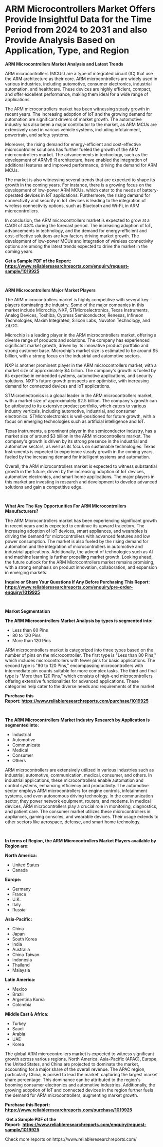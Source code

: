 <p><h1>ARM Microcontrollers Market Offers Provide Insightful Data for the Time Period from 2024 to 2031 and also Provide Analysis Based on Application, Type, and Region</h1></p><p><strong>ARM Microcontrollers Market Analysis and Latest Trends</strong></p>
<p><p>ARM microcontrollers (MCUs) are a type of integrated circuit (IC) that use the ARM architecture as their core. ARM microcontrollers are widely used in various industries, including automotive, consumer electronics, industrial automation, and healthcare. These devices are highly efficient, compact, and offer excellent performance, making them ideal for a wide range of applications.</p><p>The ARM microcontrollers market has been witnessing steady growth in recent years. The increasing adoption of IoT and the growing demand for automation are significant drivers of market growth. The automotive industry has also been a major contributor to the market, as ARM MCUs are extensively used in various vehicle systems, including infotainment, powertrain, and safety systems.</p><p>Moreover, the rising demand for energy-efficient and cost-effective microcontroller solutions has further fueled the growth of the ARM microcontrollers market. The advancements in technology, such as the development of ARMv8-R architecture, have enabled the integration of additional features and improved performance, driving the demand for ARM MCUs.</p><p>The market is also witnessing several trends that are expected to shape its growth in the coming years. For instance, there is a growing focus on the development of low-power ARM MCUs, which cater to the needs of battery-operated devices in IoT applications. Furthermore, the rising demand for connectivity and security in IoT devices is leading to the integration of wireless connectivity options, such as Bluetooth and Wi-Fi, in ARM microcontrollers.</p><p>In conclusion, the ARM microcontrollers market is expected to grow at a CAGR of 4.8% during the forecast period. The increasing adoption of IoT, advancements in technology, and the demand for energy-efficient and cost-effective solutions are key factors driving market growth. The development of low-power MCUs and integration of wireless connectivity options are among the latest trends expected to drive the market in the coming years.</p></p>
<p><strong>Get a Sample PDF of the Report:&nbsp; <a href="https://www.reliableresearchreports.com/enquiry/request-sample/1019925">https://www.reliableresearchreports.com/enquiry/request-sample/1019925</a></strong></p>
<p>&nbsp;</p>
<p><strong>ARM Microcontrollers Major Market Players</strong></p>
<p><p>The ARM microcontrollers market is highly competitive with several key players dominating the industry. Some of the major companies in this market include Microchip, NXP, STMicroelectronics, Texas Instruments, Analog Devices, Toshiba, Cypress Semiconductor, Renesas, Infineon Technologies, Maxim Integrated, Silicon Labs, Nuvoton Technology, and ZiLOG.</p><p>Microchip is a leading player in the ARM microcontrollers market, offering a diverse range of products and solutions. The company has experienced significant market growth, driven by its innovative product portfolio and strong customer base. Microchip's market size is estimated to be around $5 billion, with a strong focus on the industrial and automotive sectors.</p><p>NXP is another prominent player in the ARM microcontrollers market, with a market size of approximately $4 billion. The company's growth is fueled by its expertise in embedded systems, automotive applications, and security solutions. NXP's future growth prospects are optimistic, with increasing demand for connected devices and IoT applications.</p><p>STMicroelectronics is a global leader in the ARM microcontrollers market, with a market size of approximately $2.5 billion. The company's growth can be attributed to its extensive product portfolio, which caters to various industry verticals, including automotive, industrial, and consumer electronics. STMicroelectronics is well-positioned for future growth, with a focus on emerging technologies such as artificial intelligence and IoT.</p><p>Texas Instruments, a prominent player in the semiconductor industry, has a market size of around $3 billion in the ARM microcontrollers market. The company's growth is driven by its strong presence in the industrial and automotive sectors, as well as its focus on sustainable technologies. Texas Instruments is expected to experience steady growth in the coming years, fueled by the increasing demand for intelligent systems and automation.</p><p>Overall, the ARM microcontrollers market is expected to witness substantial growth in the future, driven by the increasing adoption of IoT devices, automotive electronics, and smart home applications. The major players in this market are investing in research and development to develop advanced solutions and gain a competitive edge.</p></p>
<p>&nbsp;</p>
<p><strong>What Are The Key Opportunities For ARM Microcontrollers Manufacturers?</strong></p>
<p><p>The ARM Microcontrollers market has been experiencing significant growth in recent years and is expected to continue its upward trajectory. The increasing adoption of IoT devices, smart appliances, and wearables is driving the demand for microcontrollers with advanced features and low power consumption. The market is also fueled by the rising demand for automation and the integration of microcontrollers in automotive and industrial applications. Additionally, the advent of technologies such as AI and machine learning is further propelling market growth. Looking ahead, the future outlook for the ARM Microcontrollers market remains promising, with a strong emphasis on product innovation, collaboration, and expansion in emerging markets.</p></p>
<p><strong>Inquire or Share Your Questions If Any Before Purchasing This Report: <a href="https://www.reliableresearchreports.com/enquiry/pre-order-enquiry/1019925">https://www.reliableresearchreports.com/enquiry/pre-order-enquiry/1019925</a></strong></p>
<p>&nbsp;</p>
<p><strong>Market Segmentation</strong></p>
<p><strong>The ARM Microcontrollers Market Analysis by types is segmented into:</strong></p>
<p><ul><li>Less than 80 Pins</li><li>80 to 120 Pins</li><li>More than 120 Pins</li></ul></p>
<p><p>ARM microcontrollers market is categorized into three types based on the number of pins on the microcontroller. The first type is "Less than 80 Pins," which includes microcontrollers with fewer pins for basic applications. The second type is "80 to 120 Pins," encompassing microcontrollers with intermediate pin counts suitable for more complex tasks. The third and final type is "More than 120 Pins," which consists of high-end microcontrollers offering extensive functionalities for advanced applications. These categories help cater to the diverse needs and requirements of the market.</p></p>
<p><strong>Purchase this Report:&nbsp;<a href="https://www.reliableresearchreports.com/purchase/1019925">https://www.reliableresearchreports.com/purchase/1019925</a></strong></p>
<p>&nbsp;</p>
<p><strong>The ARM Microcontrollers Market Industry Research by Application is segmented into:</strong></p>
<p><ul><li>Industrial</li><li>Automotive</li><li>Communicate</li><li>Medical</li><li>Consumer</li><li>Others</li></ul></p>
<p><p>ARM microcontrollers are extensively utilized in various industries such as industrial, automotive, communication, medical, consumer, and others. In industrial applications, these microcontrollers enable automation and control systems, enhancing efficiency and productivity. The automotive sector employs ARM microcontrollers for engine controls, infotainment systems, and even autonomous driving technology. In the communication sector, they power network equipment, routers, and modems. In medical devices, ARM microcontrollers play a crucial role in monitoring, diagnostics, and patient care. The consumer market utilizes these microcontrollers in appliances, gaming consoles, and wearable devices. Their usage extends to other sectors like aerospace, defense, and smart home technology.</p></p>
<p>&nbsp;</p>
<p><strong>In terms of Region, the ARM Microcontrollers Market Players available by Region are:</strong></p>
<p>
    <p> <strong> North America: </strong>
        <ul>
            <li>United States</li>
            <li>Canada</li>
        </ul>
        </p> 
    <p> <strong> Europe: </strong>
        <ul>
            <li>Germany</li>
            <li>France</li>
            <li>U.K.</li>
            <li>Italy</li>
            <li>Russia</li>
        </ul>
        </p> 
    <p> <strong> Asia-Pacific: </strong>
        <ul>
            <li>China</li>
            <li>Japan</li>
            <li>South Korea</li>
            <li>India</li>
            <li>Australia</li>
            <li>China Taiwan</li>
            <li>Indonesia</li>
            <li>Thailand</li>
            <li>Malaysia</li>
        </ul>
        </p> 
    <p> <strong> Latin America: </strong>
        <ul>
            <li>Mexico</li>
            <li>Brazil</li>
            <li>Argentina Korea</li>
            <li>Colombia</li>
        </ul>
        </p> 
    <p> <strong> Middle East & Africa: </strong>
        <ul>
            <li>Turkey</li>
            <li>Saudi</li>
            <li>Arabia</li>
            <li>UAE</li>
            <li>Korea</li>
        </ul>
    </p>
    </p>
<p><p>The global ARM microcontrollers market is expected to witness significant growth across various regions. North America, Asia-Pacific (APAC), Europe, the United States, and China are projected to dominate the market, accounting for a major share of the overall revenue. The APAC region, particularly China, is poised to lead the market, capturing the largest market share percentage. This dominance can be attributed to the region's booming consumer electronics and automotive industries. Additionally, the growing adoption of IoT and connected devices in the region further fuels the demand for ARM microcontrollers, augmenting market growth.</p></p>
<p><strong>Purchase this Report: <a href="https://www.reliableresearchreports.com/purchase/1019925">https://www.reliableresearchreports.com/purchase/1019925</a></strong></p>
<p>&nbsp;<strong>Get a Sample PDF of the Report:&nbsp;&nbsp;<a href="https://www.reliableresearchreports.com/enquiry/request-sample/1019925">https://www.reliableresearchreports.com/enquiry/request-sample/1019925</a></strong></p>
<p><strong></strong></p>
<p>Check more reports on https://www.reliableresearchreports.com/</p>